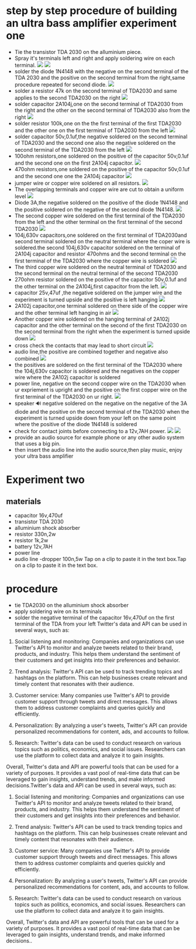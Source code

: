 # step by step procedure of building an ultra bass amplifier experiment one
- Tie the transistor TDA 2030 on the alluminium piece.
- Spray it's terminals left and right and apply soldering wire on each terminal.
![](Images/tyingTDA2030.png) 
![](Images/Applysolder.png)
- solder the diode 1N4148 with the negative on the second terminal of the TDA 2030 and the positive on the second terminal from the right,same procedure repeated for second diode.
![](Images/solderdiode1N4148.png)
- solder a resistor 47k on the second terminal of TDA2030 and same applies to the second TDA2030 on the right
![](Images/Solderresistor47k.png)
- solder capacitor 2A104j,one on the second terminal of TDA2030 from the right and the other on the second terminal of TDA2030 also from the right
![](Images/solder2a104.png)
- solder resistor 100k,one on the the first terminal of the first TDA2030 and the other one on the first terminal of TDA2030 from the left
![](Images/resistor100k.png)
- solder capacitor 50v,0.1uf,the negative soldered on the second terminal of TDA2030 and the second one also the negative soldered on the second terminal of the TDA2030 from the left
![](Images/50v0.1uf.png)
- 100ohm resistors,one soldered on the positive of the capacitor 50v,0.1uf and the second one on the first 2A104j capacitor.
![](Images/100ohmresistor.png)
- 470ohm resistors,one soldered on the positive of the capacitor 50v,0.1uf and the second one one the 2A104j capacitor
![](Images/470ohmresistor.png)
- jumper wire or copper wire soldered on all resistors.
![](Images/solderthecopperjrs.png)
- The overlapping terminals and copper wire are cut to obtain a uniform level
![](Images/cutoverlap.png)
- Diode 3A,the negative soldered on the positive of the diode 1N4148 and the positive soldered on the negative of the second diode 1N4148.
![](Images/diode3A.png)
- The second copper wire soldered on the first terminal of the TDA2030 from the left and the other terminal on the first terminal of the second TDA2030
![](Images/Anothercopperwire.png)
- 104j,630v capacitors,one soldered on the first terminal of TDA2030and second terminal soldered on the neutral terminal where the coper wire is soldered.the second 104j,630v capacitor soldered on the terminal of 2A104j capacitor and resistor 470ohms and the second terminal on the first terminal of the TDA2030 where the copper wire is soldered
![](Images/104j630v.png)
- The third copper wire soldered on the neutral terminal of TDA2030 and the second terminal on the neutral terminal of the second TDA2030
- 270ohm resistor soldered on the positive of the capacitor 50v,0.1uf and the other terminal on the 2A104j,first capacitor from the left.
![](Images/270ohmresistor.png)
- capacitor 25v,47uf ,the negative soldered on the jumper wire and the experiment is turned upside and the positive is left hanging
![](Images/capacitor25v47uf.png)
- 2A102j capacitor,one terminal soldered on there side of the copper wire and the other terminal left hanging in air
![](Images/2A102jcapacitor.png)
- Another copper wire soldered on the hanging terminal of 2A102j capacitor and the other terminal on the second of the first TDA2030 on the second terminal from the right when the experiment is turned upside down
![](Images/4thcopperwire.png)
- cross check the contacts that may lead to short circuit
![](Images/crosscheck.png)
- audio line,the positive are combined together and negative also combined
![](Images/positiveconegco.png)
- the positives are soldered on the first terminal of the TDA2030 where the 104j,630v capacitor is soldered and the negatives on the copper wire where the 2A102j capacitor is soldered
- power line, negative on the second copper wire on the TDA2030 when ur expriement is upright and the positive on the first copper wire on the first terminal of the TDA2030 on ur right.
![](Images/powerline.png)
- speaker 🔊 negative soldered on the negative on the negative of the 3A diode and the positive on the second terminal of the TDA2030 when the experiment is turned upside down from your left on the same point where the positive of the diode 1N4148 is soldered
- check for contact joints before connecting to a 12v,7AH power.
![](Images/connectpowersce.png)
![](Images/battery12v7AH.jpg)
- provide an audio source for example phone or any other audio system that uses a big pin.
- then insert the audio line into the audio source,then play music, enjoy your ultra bass amplifier
# Experiment two
## materials
- capacitor 16v,470uf
- transistor TDA 2030
- alluminium shock absorber
- resistor 330n,2w
- resistor 1k,2w
- battery 12v,7AH
- power line
- audio line
-dropper 100n,5w Tap on a clip to paste it in the text box.Tap on a clip to paste it in the text box.
# procedure
- tie TDA2030 on the alluminium shock absorber
- apply soldering wire on its terminals
- solder the negative terminal of the capacitor 16v,470uf on the first terminal of the TDA from your left
Twitter's data and API can be used in several ways, such as:

1. Social listening and monitoring: Companies and organizations can use Twitter's API to monitor and analyze tweets related to their brand, products, and industry. This helps them understand the sentiment of their customers and get insights into their preferences and behavior.

2. Trend analysis: Twitter's API can be used to track trending topics and hashtags on the platform. This can help businesses create relevant and timely content that resonates with their audience.

3. Customer service: Many companies use Twitter's API to provide customer support through tweets and direct messages. This allows them to address customer complaints and queries quickly and efficiently.

4. Personalization: By analyzing a user's tweets, Twitter's API can provide personalized recommendations for content, ads, and accounts to follow.

5. Research: Twitter's data can be used to conduct research on various topics such as politics, economics, and social issues. Researchers can use the platform to collect data and analyze it to gain insights.

Overall, Twitter's data and API are powerful tools that can be used for a variety of purposes. It provides a vast pool of real-time data that can be leveraged to gain insights, understand trends, and make informed decisions.Twitter's data and API can be used in several ways, such as:

1. Social listening and monitoring: Companies and organizations can use Twitter's API to monitor and analyze tweets related to their brand, products, and industry. This helps them understand the sentiment of their customers and get insights into their preferences and behavior.

2. Trend analysis: Twitter's API can be used to track trending topics and hashtags on the platform. This can help businesses create relevant and timely content that resonates with their audience.

3. Customer service: Many companies use Twitter's API to provide customer support through tweets and direct messages. This allows them to address customer complaints and queries quickly and efficiently.

4. Personalization: By analyzing a user's tweets, Twitter's API can provide personalized recommendations for content, ads, and accounts to follow.

5. Research: Twitter's data can be used to conduct research on various topics such as politics, economics, and social issues. Researchers can use the platform to collect data and analyze it to gain insights.

Overall, Twitter's data and API are powerful tools that can be used for a variety of purposes. It provides a vast pool of real-time data that can be leveraged to gain insights, understand trends, and make informed decisions..